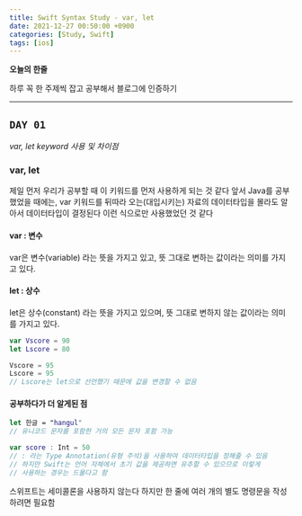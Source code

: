 ```yaml
---
title: Swift Syntax Study - var, let
date: 2021-12-27 00:50:00 +0900
categories: [Study, Swift]
tags: [ios]
---
```


**오늘의 한줄**

하루 꼭 한 주제씩 잡고 공부해서 블로그에 인증하기



---



## `DAY 01`

*var, let keyword 사용 및 차이점*

### var, let

제일 먼저 우리가 공부할 때 이 키워드를 먼저 사용하게 되는 것 같다 앞서 Java를 공부했었을 때에는, var 키워드를 뒤따라 오는(대입시키는) 자료의 데이터타입을 몰라도 알아서 데이터타입이 결정된다 이런 식으로만 사용했었던 것 같다

#### var : 변수

var은 변수(variable) 라는 뜻을 가지고 있고, 뜻 그대로 변하는 값이라는 의미를 가지고 있다.

#### let : 상수

let은 상수(constant) 라는 뜻을 가지고 있으며, 뜻 그대로 변하지 않는 값이라는 의미를 가지고 있다.

```Swift
var Vscore = 90
let Lscore = 80

Vscore = 95
Lscore = 95
// Lscore는 let으로 선언했기 때문에 값을 변경할 수 없음
```

#### 공부하다가 더 알게된 점

```Swift
let 한글 = "hangul"
// 유니코드 문자를 포함한 거의 모든 문자 포함 가능

var score : Int = 50
// : 라는 Type Annotation(유형 주석)을 사용하여 데이터타입을 정해줄 수 있음
// 하지만 Swift는 언어 자체에서 초기 값을 제공하면 유추할 수 있으므로 이렇게
// 사용하는 경우는 드물다고 함
```

스위프트는 세미콜론을 사용하지 않는다
하지만 한 줄에 여러 개의 별도 명령문을 작성하려면 필요함
